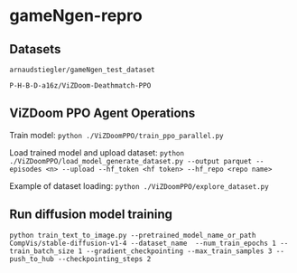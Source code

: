 # gameNgen-repro

## Datasets

`arnaudstiegler/gameNgen_test_dataset`

`P-H-B-D-a16z/ViZDoom-Deathmatch-PPO`

## ViZDoom PPO Agent Operations
Train model: `python ./ViZDoomPPO/train_ppo_parallel.py`

Load trained model and upload dataset: `python ./ViZDoomPPO/load_model_generate_dataset.py --output parquet --episodes <n> --upload --hf_token <hf token> --hf_repo <repo name>`

Example of dataset loading: `python ./ViZDoomPPO/explore_dataset.py`

## Run diffusion model training
```
python train_text_to_image.py --pretrained_model_name_or_path CompVis/stable-diffusion-v1-4 --dataset_name  --num_train_epochs 1 --train_batch_size 1 --gradient_checkpointing --max_train_samples 3 --push_to_hub --checkpointing_steps 2
```